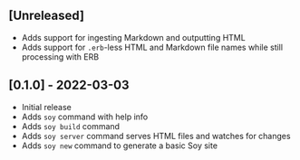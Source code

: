 ## [Unreleased]

- Adds support for ingesting Markdown and outputting HTML
- Adds support for `.erb`-less HTML and Markdown file names while still processing with ERB

## [0.1.0] - 2022-03-03

- Initial release
- Adds `soy` command with help info
- Adds `soy build` command
- Adds `soy server` command serves HTML files and watches for changes
- Adds `soy new` command to generate a basic Soy site
